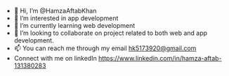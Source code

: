 - 👋 Hi, I’m @HamzaAftabKhan
- 👀 I’m interested in  app development
- 🌱 I’m currently learning web development
- 💞️ I’m looking to collaborate on project related to both web and app development. 
- 📫 You can reach me through my email hk5173920@gmail.com
- Connect with me on linkedIn https://www.linkedin.com/in/hamza-aftab-131380283

<!---
HamzaAftabKhan/HamzaAftabKhan is a ✨ special ✨ repository because its `README.md` (this file) appears on your GitHub profile.
You can click the Preview link to take a look at your changes.
--->
